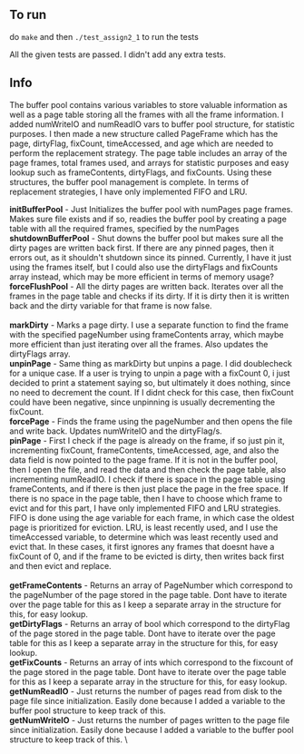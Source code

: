 ## To run

do `make` and then `./test_assign2_1` to run the tests

All the given tests are passed. I didn't add any extra tests.

## Info

The buffer pool contains various variables to store valuable information as well as a page table storing all the frames with all the frame information. I added numWriteIO and numReadIO vars to buffer pool structure, for statistic purposes. I then made a new structure called PageFrame which has the page, dirtyFlag, fixCount, timeAccessed, and age which are needed to perform the replacement strategy. The page table includes an array of the page frames, total frames used, and arrays for statistic purposes and easy lookup such as frameContents, dirtyFlags, and fixCounts. Using these structures, the buffer pool management is complete. In terms of replacement strategies, I have only implemented FIFO and LRU.

**initBufferPool** - Just Initializes the buffer pool with numPages page frames. Makes sure file exists and if so, readies the buffer pool by creating a page table with all the required frames, specified by the numPages \
**shutdownBufferPool** - Shut downs the buffer pool but makes sure all the dirty pages are written back first. If there are any pinned pages, then it errors out, as it shouldn't shutdown since its pinned. Currently, I have it just using the frames itself, but I could also use the dirtyFlags and fixCounts array instead, which may be more efficient in terms of memory usage? \
**forceFlushPool** - All the dirty pages are written back. Iterates over all the frames in the page table and checks if its dirty. If it is dirty then it is written back and the dirty variable for that frame is now false. \
\
**markDirty** - Marks a page dirty. I use a separate function to find the frame with the specified pageNumber using frameContents array, which maybe more efficient than just iterating over all the frames. Also updates the dirtyFlags array. \
**unpinPage** - Same thing as markDirty but unpins a page. I did doublecheck for a unique case. If a user is trying to unpin a page with a fixCount 0, i just decided to print a statement saying so, but ultimately it does nothing, since no need to decrement the count. If I didnt check for this case, then fixCount could have been negative, since unpinning is usually decrementing the fixCount. \
**forcePage** - Finds the frame using the pageNumber and then opens the file and write back. Updates numWriteIO and the dirtyFlag/s. \
**pinPage** - First I check if the page is already on the frame, if so just pin it, incrementing fixCount, frameContents, timeAccessed, age, and also the data field is now pointed to the page frame. If it is not in the buffer pool, then I open the file, and read the data and then check the page table, also incrementing numReadIO. I check if there is space in the page table using frameContents, and if there is then just place the page in the free space. If there is no space in the page table, then I have to choose which frame to evict and for this part, I have only implemented FIFO and LRU strategies. FIFO is done using the age variable for each frame, in which case the oldest page is prioritized for eviction. LRU, is least recently used, and I use the timeAccessed variable, to determine which was least recently used and evict that. In these cases, it first ignores any frames that doesnt have a fixCount of 0, and if the frame to be evicted is dirty, then writes back first and then evict and replace. \
\
**getFrameContents** - Returns an array of PageNumber which correspond to the pageNumber of the page stored in the page table. Dont have to iterate over the page table for this as I keep a separate array in the structure for this, for easy lookup. \
**getDirtyFlags** - Returns an array of bool which correspond to the dirtyFlag of the page stored in the page table. Dont have to iterate over the page table for this as I keep a separate array in the structure for this, for easy lookup. \
**getFixCounts** - Returns an array of ints which correspond to the fixcount of the page stored in the page table. Dont have to iterate over the page table for this as I keep a separate array in the structure for this, for easy lookup. \
**getNumReadIO** - Just returns the number of pages read from disk to the page file since initialization. Easily done because I added a variable to the buffer pool structure to keep track of this. \
**getNumWriteIO** - Just returns the number of pages written to the page file since initialization. Easily done because I added a variable to the buffer pool structure to keep track of this. \